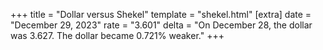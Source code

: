 +++
title = "Dollar versus Shekel"
template = "shekel.html"
[extra]
date = "December 29, 2023"
rate = "3.601"
delta = "On December 28, the dollar was 3.627. The dollar became 0.721% weaker."
+++
